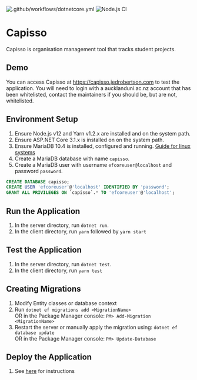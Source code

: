 ![.github/workflows/dotnetcore.yml](https://github.com/harmanlamba/capisso/workflows/.NET%20Server%20Build%20Workflow/badge.svg)
![Node.js CI](https://github.com/harmanlamba/capisso/workflows/React%20Client%20Build%20Workflow/badge.svg)
# Capisso
Capisso is organisation management tool that tracks student projects.

## Demo

You can access Capisso at https://capisso.jedrobertson.com to test the application. You will need to login with a aucklanduni.ac.nz account that has been whitelisted, contact the maintainers if you should be, but are not, whitelisted. 

## Environment Setup
1. Ensure Node.js v12 and Yarn v1.2.x are installed and on the system path.
1. Ensure ASP.NET Core 3.1.x is installed on on the system path.
1. Ensure MariaDB 10.4 is installed, configured and running. [Guide for linux systems](https://wiki.archlinux.org/index.php/MariaDB#Installation)
1. Create a MariaDB database with name `capisso`.
1. Create a MariaDB user with username `efcoreuser@localhost` and password `password`.
```sql
CREATE DATABASE capisso;
CREATE USER 'efcoreuser'@'localhost' IDENTIFIED BY 'password';
GRANT ALL PRIVILEGES ON `capisso`.* TO 'efcoreuser'@'localhost';
```

## Run the Application
1. In the server directory, run `dotnet run`.
1. In the client directory, run `yarn` followed by `yarn start`

## Test the Application
1. In the server directory, run `dotnet test`.
1. In the client directory, run `yarn test`

## Creating Migrations
1. Modify Entity classes or database context
1. Run `dotnet ef migrations add <MigrationName>`  
OR in the Package Manager console: `PM> Add-Migration <MigrationName>`
1. Restart the server or manually apply the migration using: `dotnet ef database update`  
OR in the Package Manager console: `PM> Update-Database`

## Deploy the Application
1. See [here](./DEPLOYMENT.md) for instructions

